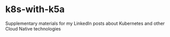 # k8s-with-k5a
Supplementary materials for my LinkedIn posts about Kubernetes and other Cloud Native technologies
